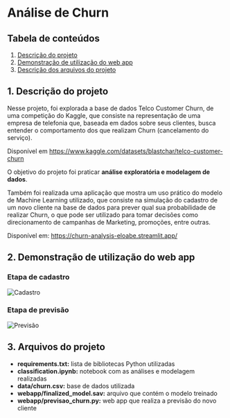 # Análise de Churn

## Tabela de conteúdos
1. [Descrição do projeto](#descricao-projeto)
2. [Demonstração de utilização do web app](#demonstracao-webapp)
3. [Descrição dos arquivos do projeto](#descricao-arquivos)


<a name="descricao-projeto"></a>
## 1. Descrição do projeto
Nesse projeto, foi explorada a base de dados Telco Customer Churn, de uma competição do Kaggle, que consiste na representação de uma empresa de telefonia que, baseada em dados sobre seus clientes, busca entender o comportamento dos que realizam Churn (cancelamento do serviço). 

Disponível em https://www.kaggle.com/datasets/blastchar/telco-customer-churn

O objetivo do projeto foi praticar **análise exploratória e modelagem de dados**. 

Também foi realizada uma aplicação que mostra um uso prático do modelo de Machine Learning utilizado, que consiste na simulação do cadastro de um novo cliente na base de dados para prever qual sua probabilidade de realizar Churn, o que pode ser utilizado para tomar decisões como direcionamento de campanhas de Marketing, promoções, entre outras.

Disponível em: https://churn-analysis-eloabe.streamlit.app/</a>

<a name="demonstracao-webapp"></a>
## 2. Demonstração de utilização do web app

### Etapa de cadastro
![Cadastro](https://i.ibb.co/kcMc0Bt/churn-cadastro.png)

### Etapa de previsão
![Previsão](https://i.ibb.co/qR6HBCp/churn-previsao.png)

<a name="descricao-arquivos"></a>
## 3. Arquivos do projeto
- **requirements.txt:** lista de bibliotecas Python utilizadas
- **classification.ipynb:** notebook com as análises e modelagem realizadas
- **data/churn.csv:** base de dados utilizada
- **webapp/finalized_model.sav:** arquivo que contém o modelo treinado
- **webapp/previsao_churn.py:** web app que realiza a previsão do novo cliente
